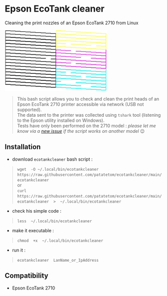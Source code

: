 # Epson EcoTank cleaner

Cleaning the print nozzles of an Epson EcoTank 2710 from Linux

![BK YMC pattern](pattern.webp)


> This bash script allows you to check and clean the print heads of an Epson EcoTank 2710 printer accessible via network (USB not supported).<br/>
> The data sent to the printer was collected using `tshark` tool (listening to the Epson utility installed on Windows).<br/>
> Tests have only been performed on the 2710 model : _please let me know via a [new issue](https://github.com/patatetom/ecotankcleaner/issues/new/choose) if the script works on another model_ 😉


## Installation

- download `ecotankcleaner` bash script :
> `wget  -O ~/.local/bin/ecotankcleaner  https://raw.githubusercontent.com/patatetom/ecotankcleaner/main/ecotankcleaner`<br/>
> or<br/>
> `curl  https://raw.githubusercontent.com/patatetom/ecotankcleaner/main/ecotankcleaner  >  ~/.local/bin/ecotankcleaner`
- check his simple code :
> `less  ~/.local/bin/ecotankcleaner`
- make it executable :
> `chmod  +x  ~/.local/bin/ecotankcleaner`
- run it :
> `ecotankcleaner  LanName_or_IpAddress`


## Compatibility

- Epson EcoTank 2710
